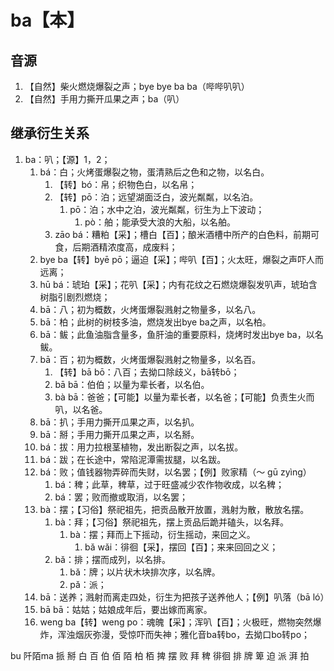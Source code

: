 # ba【本】

## 音源

1. 【自然】柴火燃烧爆裂之声；bye bye ba ba（哔哔叭叭）
2. 【自然】手用力撕开瓜果之声；ba（叭）

## 继承衍生关系

1. ba：叭；【源】1，2；
   1. bá：白；火烤蛋爆裂之物，蛋清熟后之色和之物，以名白。
      1. 【转】bó：帛；织物色白，以名帛；
      2. 【转】pō：泊；远望湖面泛白，波光粼粼，以名泊。
         1. pō：泊；水中之泊，波光粼粼，衍生为上下波动；
            1. pò：舶；能承受大浪的大船，以名舶。
      3. zāo bá：糟粕【采】；槽白【百】；酿米酒槽中所产的白色料，前期可食，后期酒精浓度高，成废料；
   2. bye ba【转】byē pō；逼迫【采】；哔叭【百】；火太旺，爆裂之声吓人而远离；
   3. hū bá：琥珀【采】；花叭【采】；内有花纹之石燃烧爆裂发叭声，琥珀含树脂引剧烈燃烧；
   4. bā：八；初为概数，火烤蛋爆裂溅射之物量多，以名八。
   5. bā：柏；此树的树枝多油，燃烧发出bye ba之声，以名柏。
   6. bā：鲅；此鱼油脂含量多，鱼肝油的重要原料，烧烤时发出bye ba，以名鲅。
   7. bā：百；初为概数，火烤蛋爆裂溅射之物量多，以名百。
      1. 【转】bā bō：八百；去拗口除歧义，bā转bō；
      2. bā bā：伯伯；以量为辈长者，以名伯。
      3. bà bā：爸爸；【可能】以量为辈长者，以名爸；【可能】负责生火而叭，以名爸。
   8. bā：扒；手用力撕开瓜果之声，以名扒。
   9. bā：掰；手用力撕开瓜果之声，以名掰。
   10. bá：拔：用力拉根茎植物，发出断裂之声，以名拔。
      1. bá：跋；在长途中，常陷泥潭需拔腿，以名跋。
   11. bá：败；值钱器物弄碎而失财，以名罢；【例】败家精（～ gū zyìng）
       1. bá：稗；此草，稗草，过于旺盛减少农作物收成，以名稗；
       2. bá：罢；败而撤或取消，以名罢；
   12. bà：摆；【习俗】祭祀祖先，把贡品散开放置，溅射为散，散放名摆。
       1. bà：拜；【习俗】祭祀祖先，摆上贡品后跪并磕头，以名拜。
          1. bà：摆；拜而上下摇动，衍生摇动，来回之义。
             1. bǎ wǎi：徘徊【采】，摆回【百】；来来回回之义；
       2. bǎ：排；摆而成列，以名排。
          1. bǎ：牌；以片状木块排次序，以名牌。
          2. pǎ：派；
   13. bā：送养；溅射而离走四处，衍生为把孩子送养他人；【例】叭落（bā ló）
      2.  bā bā：姑姑；姑娘成年后，要出嫁而离家。
   14. weng ba【转】weng po：魂魄【采】；浑叭【百】；火极旺，燃物突然爆炸，浑浊烟灰弥漫，受惊吓而失神；雅化音ba转bo，去拗口bo转po；


bu 
阡陌ma
挀
掰
白
百
伯
佰
陌
柏
栢
捭
摆
败
拜
稗
徘徊
排
牌
箄
迫
派
湃
拍